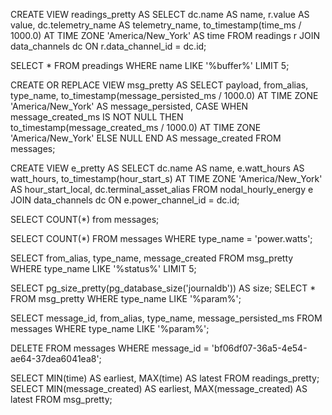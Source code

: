 CREATE VIEW readings_pretty AS
SELECT
    dc.name AS name,
    r.value AS value,
    dc.telemetry_name AS telemetry_name,
    to_timestamp(time_ms / 1000.0) AT TIME ZONE 'America/New_York' AS time
FROM
    readings r
JOIN
    data_channels dc
ON
    r.data_channel_id = dc.id;



SELECT * FROM preadings WHERE name LIKE '%buffer%' LIMIT 5;


CREATE OR REPLACE VIEW msg_pretty AS
SELECT
    payload, from_alias, type_name,
    to_timestamp(message_persisted_ms / 1000.0) AT TIME ZONE 'America/New_York' AS message_persisted,
    CASE
        WHEN message_created_ms IS NOT NULL THEN to_timestamp(message_created_ms / 1000.0) AT TIME ZONE 'America/New_York'
        ELSE NULL
    END AS message_created
FROM messages;


CREATE VIEW e_pretty AS
SELECT
    dc.name AS name,
    e.watt_hours AS watt_hours,
    to_timestamp(hour_start_s) AT TIME ZONE 'America/New_York' AS hour_start_local,
    dc.terminal_asset_alias
FROM
    nodal_hourly_energy e
JOIN
    data_channels dc
ON
    e.power_channel_id = dc.id;


SELECT COUNT(*) from messages;

SELECT COUNT(*) FROM messages WHERE type_name = 'power.watts';

SELECT from_alias, type_name, message_created FROM msg_pretty WHERE type_name LIKE '%status%' LIMIT 5;

SELECT pg_size_pretty(pg_database_size('journaldb')) AS size;
SELECT * FROM msg_pretty WHERE type_name LIKE '%param%';

SELECT message_id, from_alias, type_name, message_persisted_ms FROM messages WHERE type_name LIKE '%param%';

DELETE FROM messages WHERE message_id = 'bf06df07-36a5-4e54-ae64-37dea6041ea8';

SELECT MIN(time) AS earliest, MAX(time) AS latest FROM  readings_pretty;
SELECT MIN(message_created) AS earliest, MAX(message_created) AS latest FROM  msg_pretty;

